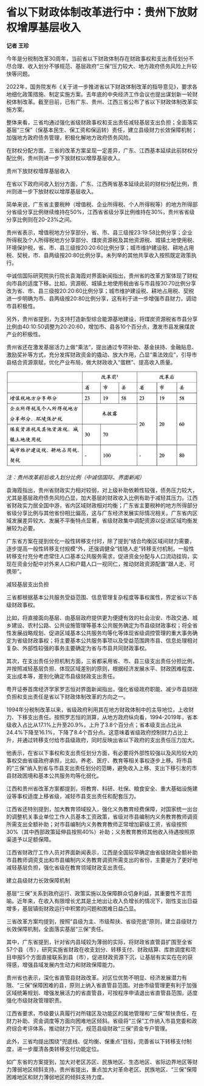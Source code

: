 # 省以下财政体制改革进行中：贵州下放财权增厚基层收入

**记者 王珍**

今年是分税制改革30周年，当前省以下财政体制存在财政事权和支出责任划分不尽合理、收入划分不够规范、基层政府“三保”压力较大、地方政府债务风险上升较快等问题。

2022年，国务院发布《关于进一步推进省以下财政体制改革的指导意见》，要求各地细化政策措施、制定实施方案。去年底的中央经济工作会议也提出谋划新一轮财税体制改革。截至目前，已有广东、贵州、江西三省公布了省以下财政体制改革实施方案。

整体来看，三省均通过强化省级财政事权和支出责任减轻基层支出负担；全面落实基层“三保”（保基本民生、保工资和保运转）责任，建立县级财力长效保障机制；加强地方政府债务管理，积极化解地方政府债务风险。

在财权分配方面，三省的改革方案呈现一定差异，广东、江西基本延续此前财权分配比例，贵州则进一步下放财权以增厚基层收入。

贵州下放财权增厚基层收入

在省以下政府间收入划分方面，广东、江西两省基本延续此前的财权分配比例，贵州则进一步下放财权以增厚基层收入。

简单来说，广东省主要税种（增值税、企业所得税、个人所得税等）的地方所得部分省级分享比例继续维持在50%，江西省省级分享比例维持在30%，贵州省省级分享比例则在20-23%之间。

贵州省表示，增值税地方分享部分，省、市、县三级按23:19:58比例分享；企业所得税及个人所得税地方分享部分、煤炭资源税及其他资源税、城镇土地使用税、环境保护税，省、市、县三级按20:20:60比例分享；城市维护建设税、耕地占用税、契税，市、县两级按20:80比例分享。未列举的其他共享收入按照既定政策执行。

中诚信国际研究院执行院长袁海霞对界面新闻指出，贵州省的改革方案体现了财权向市县的适度下移。比如，资源税、城镇土地使用税由省与市县按30:70比例分享改为省、市、县三级按20:20:60比例分享；城市维护建设税、耕地占用税、契税进一步明确为市、县两级按20:80比例分享，这有利于进一步增强市县财力，调动市县积极性。

另外，贵州省提到，为支持打造新型综合能源基地建设，将煤炭资源税省市县分享比例由40:10:50调整为20:20:60，增加市、县各10个百分点，激发市县发展煤炭产业的积极性。

贵州省还在激发基层活力上做“乘法”，提出通过专项补助、基金扶持、金融贴息、激励奖补等方式，充分发挥财政资金的撬动、放大作用，凸显“乘法效应”，引导市县结合资源禀赋，优化产业布局，做大财政收入“蛋糕”、提高收入质量。

![93fe74ed68855d697d18358ed52bc00b.jpg](https://raw.githubusercontent.com/qqhsx/qqnews_image/main/2024/02/02/省以下财政体制改革进行中：贵州下放财权增厚基层收入/93fe74ed68855d697d18358ed52bc00b.jpg)

_注：贵州改革前后收入划分比例（中诚信国际、界面新闻）_

袁海霞指出，贵州省财政实力相对较弱，对上级补助依赖性较强，债务压力较大，尤其是基层政府债务风险凸显，加大基层的财政收入比例有助于减轻其压力。江西省财政实力居全国中游，省内区域财政相对均衡；广东省主要税种的地方所得部分省级分享比例与其他省份相比偏高，这与广东经济发展实际情况相关。广东省内区域发展差异较大、发展不平衡特点显著，省级财政集中调配资源以促进区域均衡发展较为必要。

广东省方案在提到优化一般性转移支付时，除了提到“结合均衡区域间财力需要，逐步提高一般性转移支付规模”外，还强调健全“钱随人走”转移支付机制，一般性转移支付充分考虑常住人口基本公共服务需求，促进资金分配与人口流动挂钩，实现在资金分配中对外来人口和户籍人口一视同仁，推动财政资源配置“跟人走、可携带”。

减轻基层支出负担

三省都根据基本公共服务受益范围、信息管理复杂程度等事权属性，界定省以下各级财政事权。

比如，将直接面向基层、由基层政府提供更为便捷有效的社会治安、市政交通、城乡建设、农村公路、公共设施管理等基本公共服务确定为市县级财政事权；将全省性发展战略规划、促进区域基本公共服务均等化等体现省级调控管理的重大事务确定为省级财政事权；将主要基本公共服务事项以及受益范围跨市县、信息处理相对复杂、外部性较强的事务主要确定为省与市县共同财政事权。

其次，在支出责任分担机制方面，三省都采用省、市、县三级支出责任分担比例，并按照减轻基层负担、体现区域差别的原则，根据经济发展水平、财政困难程度、支出成本等，差别化确定市县级财政支出责任。

粤开证券首席经济学家罗志恒对界面新闻指出，强化省级政府职能、减少市县财政负担和支出责任是省以下财政体制改革的方向之一。

1994年分税制改革以来，省级政府利用其在地方财政体制中的主导地位，上收财力、下移支出责任。按照罗志恒的测算，从地方政府纵向看，1994-2019年，省本级收入占比从17.1%上升至20.9%，上升了3.8个百分点；省本级支出占比从24.4%下降至16.1%，下降了8.4个百分点。这意味着省级政府控制财力占比上升，并通过转移支付给市县级政府，同时反映出省以下政府的支出责任压力加大。

他表示，在省以下事权和支出责任划分方面，有必要将外部性较强以及风险较大的事权交由省级政府承担，比如，养老、医疗、教育等相关事权逐步上移。将市县的“三保”纳入到省与市县支出责任划分的范畴，避免收入上移、支出下移引发的市县财政困境和基本公共服务均等化弱化。

江西和贵州省改革方案都提到，将教育、科研、社保、粮食安全、重大基础设施建设等事权适度上移省级，减轻市县支出责任和配套压力。

江西省还特别提到，加大教育领域投入，强化义务教育经费保障，对国家统一出台的调整机关事业单位工作人员基本工资政策，省级对市县编制内义务教育教师调资所需支出全额补助；对市县编制内义务教育教师正常增加薪级工资，省级按照30%（其中西部政策延伸县按照40%）补助；义务教育教师其他收入待遇按照原渠道予以足额保障。

江西省财政厅工作人员对界面新闻表示，江西是全国较早确定由省级财政全额补助市县教师调资支出和市县编制内义务教育调资所需支出的省份，主要是为了更好地减轻基层负担，强化省级在教育领域财政支出责任。

建立县级财力长效保障机制

基层“三保”关系到政府运行、政策实施以及保障群众切身利益，其重要性不言而喻。近年来，在收入有限增长尤其是土地出让收入负增长的情况下，刚性支出日益增多，基层镇街财政运行中积累的问题和困难日益凸显。

三省改革方案均提到，按照“县级为主、市级帮扶、省级兜底”原则，建立县级财力长效保障机制，全面落实基层“三保”责任。

其中，广东省提到，针对省内县域较为薄弱的实际，将财政省直管县扩围至全省57个县（市），研究实施省财政在收支划分、转移支付、财政结算、库款调度和项目申报5个方面直接联系到县（市），促进财政资源下沉，让基层有实实在在的获得感，增强县域发展内生动力和财政保障能力。

贵州省也表示，深化省直管县财政改革。对区位优势不明显、经济发展潜力有限、“三保”保障困难的县，原则上纳入省直管县范围。对由市级管理更有利于加强区域统筹规划、增强发展活力的省直管县，可按程序申请退出省直管县范围，适度强化市级财政管理职责。

江西省要求，市级要认真履行对所辖区及功能区的属地管理和“三保”帮扶责任，在财力补助、资金调度等方面向困难地区倾斜。省级将“三保”工作纳入市县党委和政府综合考评体系，推动财力下沉，规范县级财政“三保”资金专户管理。

此外，三省均提出围绕“兜底线、促均衡、保重点”目标，完善省以下转移支付制度，进一步厘清各类转移支付功能定位。

如广东省的方案提到，加大对老区苏区、民族地区、生态地区、省际边界地区等财力薄弱地区倾斜支持。贵州省提出，重点加大对革命老区、民族地区、“三保”保障困难地区和财力薄弱地区的倾斜支持力度。

